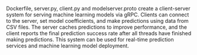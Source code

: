 Dockerfile, server.py, client.py and modelserver.proto create a client-server system for serving machine learning models via gRPC. Clients can connect to the server, set model coefficients, and make predictions using data from CSV files. The server caches predictions to improve performance, and the client reports the final prediction success rate after all threads have finished making predictions. This system can be used for real-time prediction services and machine learning model deployment.
